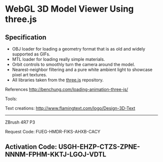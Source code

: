 # WebGL 3D Model Viewer Using three.js

## Specification

* OBJ loader for loading a geometry format that is as old and widely supported as GIFs.
* MTL loader for loading really simple materials.
* Orbit controls to smoothly turn the camera around the model.
* Nearest-neighbor filtering and a pure white ambient light to showcase pixel art textures.
* All libraries taken from the [three.js](https://github.com/mrdoob/three.js/) repository.



References
http://benchung.com/loading-animation-three-js/


Tools:

Text creations:
http://www.flamingtext.com/logo/Design-3D-Text


-------------------
ZBrush 4R7 P3

Request Code:
FUEG-HMDR-FIKS-AHXB-CACY

Activation Code:
USGH-EHZP-CTZS-ZPNE-NNNM-FPHM-KKTJ-LGOJ-VDTL
-------------------